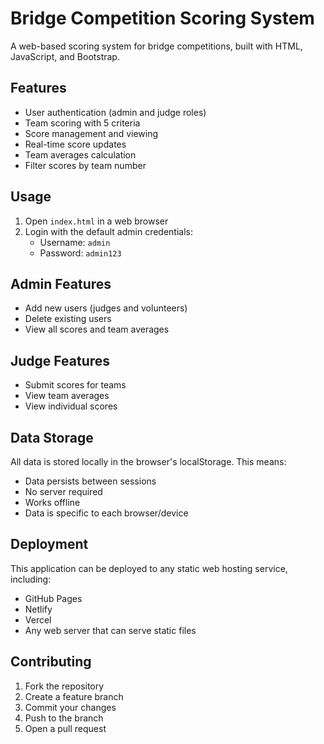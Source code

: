 # Bridge Competition Scoring System

A web-based scoring system for bridge competitions, built with HTML, JavaScript, and Bootstrap.

## Features

- User authentication (admin and judge roles)
- Team scoring with 5 criteria
- Score management and viewing
- Real-time score updates
- Team averages calculation
- Filter scores by team number

## Usage

1. Open `index.html` in a web browser
2. Login with the default admin credentials:
   - Username: `admin`
   - Password: `admin123`

## Admin Features

- Add new users (judges and volunteers)
- Delete existing users
- View all scores and team averages

## Judge Features

- Submit scores for teams
- View team averages
- View individual scores

## Data Storage

All data is stored locally in the browser's localStorage. This means:
- Data persists between sessions
- No server required
- Works offline
- Data is specific to each browser/device

## Deployment

This application can be deployed to any static web hosting service, including:
- GitHub Pages
- Netlify
- Vercel
- Any web server that can serve static files

## Contributing

1. Fork the repository
2. Create a feature branch
3. Commit your changes
4. Push to the branch
5. Open a pull request 
